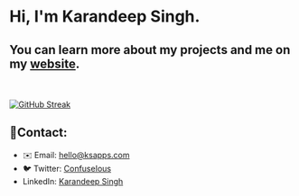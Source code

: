 # Hi, I'm Karandeep Singh.

## You can learn more about my projects and me on my [website](https://ksapps.com/).
<br/><br/>
[![GitHub Streak](https://streak-stats.demolab.com?user=ConfuseIous&theme=highcontrast&hide_border=true)](https://git.io/streak-stats)

## 📱Contact:
- ✉️ Email: [hello@ksapps.com](mailto:hello@ksapps.com)
- 🐦 Twitter: [ConfuseIous](https://twitter.com/confuseious)
- LinkedIn: [Karandeep Singh](https://sg.linkedin.com/in/karandeep-singh-635888213)

